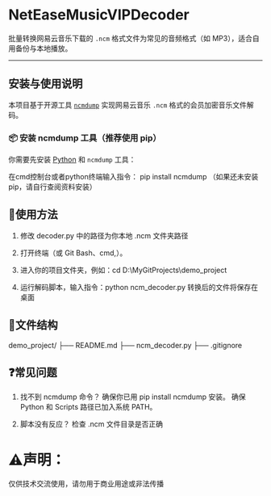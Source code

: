 # NetEaseMusicVIPDecoder

批量转换网易云音乐下载的 `.ncm` 格式文件为常见的音频格式（如 MP3），适合自用备份与本地播放。

---

## 安装与使用说明

本项目基于开源工具 [`ncmdump`](https://github.com/nondanee/ncmdump) 实现网易云音乐 `.ncm` 格式的会员加密音乐文件解码。

### 📦 安装 ncmdump 工具（推荐使用 pip）

你需要先安装 [Python](https://www.python.org/downloads/) 和 `ncmdump` 工具：

在cmd控制台或者python终端输入指令： pip install ncmdump
（如果还未安装pip，请自行查阅资料安装）

## 🚀使用方法

1. 修改 decoder.py 中的路径为你本地 .ncm 文件夹路径
2. 打开终端（或 Git Bash、cmd,）。

3. 进入你的项目文件夹，例如：cd D:\MyGitProjects\demo_project

4. 运行解码脚本，输入指令：python ncm_decoder.py
转换后的文件将保存在桌面

## 📁文件结构
demo_project/
├── README.md
├── ncm_decoder.py
├── .gitignore


## ❓常见问题

1. 找不到 ncmdump 命令？
确保你已用 pip install ncmdump 安装。
确保 Python 和 Scripts 路径已加入系统 PATH。

2. 脚本没有反应？
检查 .ncm 文件目录是否正确

# ⚠️声明：
仅供技术交流使用，请勿用于商业用途或非法传播



